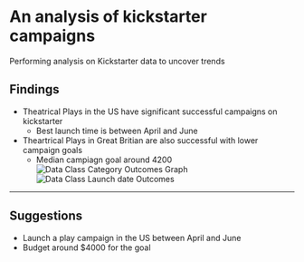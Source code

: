 # An analysis of kickstarter campaigns
Performing analysis on Kickstarter data to uncover trends
## Findings
* Theatrical Plays in the US have significant successful campaigns on kickstarter
  - Best launch time is between April and June
* Theartrical Plays in Great Britian are also successful with lower campaign goals
  - Median campiagn goal around 4200
![Data Class Category Outcomes Graph](https://user-images.githubusercontent.com/115188500/196483612-50c90ae2-aefc-458f-82d3-78765a4f4b7e.png)
![Data Class Launch date Outcomes](https://user-images.githubusercontent.com/115188500/196483695-72a00bdc-c318-4939-a13d-e68a72fcb709.png)
---
## Suggestions
* Launch a play campaign in the US between April and June
* Budget around $4000 for the goal
